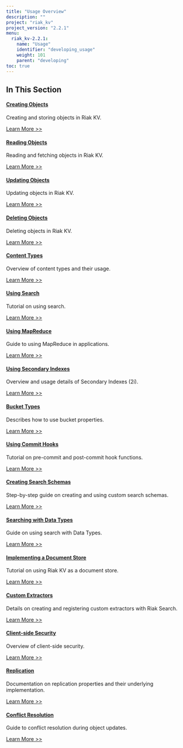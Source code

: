 ```yaml
---
title: "Usage Overview"
description: ""
project: "riak_kv"
project_version: "2.2.1"
menu:
  riak_kv-2.2.1:
    name: "Usage"
    identifier: "developing_usage"
    weight: 101
    parent: "developing"
toc: true
---
```


## In This Section

#### [Creating Objects](./creating-objects)

Creating and storing objects in Riak KV.

[Learn More >>](./creating-objects)


#### [Reading Objects](./reading-objects)

Reading and fetching objects in Riak KV.

[Learn More >>](./reading-objects)


#### [Updating Objects](./updating-objects)

Updating objects in Riak KV.

[Learn More >>](./updating-objects)


#### [Deleting Objects](./deleting-objects)

Deleting objects in Riak KV.

[Learn More >>](./deleting-objects)


#### [Content Types](./content-types)

Overview of content types and their usage.

[Learn More >>](./content-types)


#### [Using Search](./search)

Tutorial on using search.

[Learn More >>](./search)


#### [Using MapReduce](./mapreduce)

Guide to using MapReduce in applications.

[Learn More >>](./mapreduce)


#### [Using Secondary Indexes](./secondary-indexes)

Overview and usage details of Secondary Indexes (2i).

[Learn More >>](./secondary-indexes)


#### [Bucket Types](./bucket-types)

Describes how to use bucket properties.

[Learn More >>](./bucket-types)


#### [Using Commit Hooks](./commit-hooks)

Tutorial on pre-commit and post-commit hook functions.

[Learn More >>](./commit-hooks)


#### [Creating Search Schemas](./search-schemas)

Step-by-step guide on creating and using custom search schemas.

[Learn More >>](./search-schemas)


#### [Searching with Data Types](./searching-data-types)

Guide on using search with Data Types.

[Learn More >>](./searching-data-types)


#### [Implementing a Document Store](./document-store)

Tutorial on using Riak KV as a document store.

[Learn More >>](./document-store)


#### [Custom Extractors](./custom-extractors)

Details on creating and registering custom extractors with Riak Search.

[Learn More >>](./custom-extractors)


#### [Client-side Security](./security)

Overview of client-side security.

[Learn More >>](./security)


#### [Replication](./replication)

Documentation on replication properties and their underlying implementation.

[Learn More >>](./replication)


#### [Conflict Resolution](./conflict-resolution)

Guide to conflict resolution during object updates.

[Learn More >>](./conflict-resolution)
